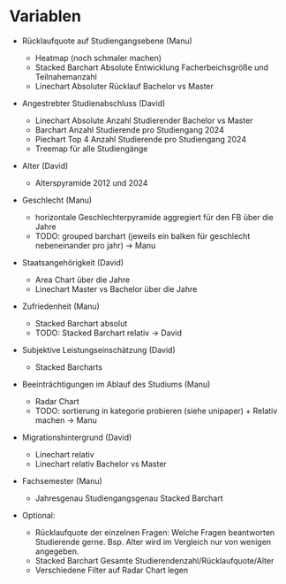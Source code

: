 # Variablen


- Rücklaufquote auf Studiengangsebene (Manu)
    - Heatmap (noch schmaler machen)
    - Stacked Barchart Absolute Entwicklung Facherbeichsgröße und Teilnahemanzahl
    - Linechart Absoluter Rücklauf Bachelor vs Master

- Angestrebter Studienabschluss (David)
    - Linechart Absolute Anzahl Studierender Bachelor vs Master 
    - Barchart Anzahl Studierende pro Studiengang 2024
    - Piechart Top 4 Anzahl Studierende pro Studiengang 2024
    - Treemap für alle Studiengänge

- Alter (David)
    - Alterspyramide 2012 und 2024

- Geschlecht (Manu)
    - horizontale Geschlechterpyramide aggregiert für den FB über die Jahre
    - TODO: grouped barchart (jeweils ein balken für geschlecht nebeneinander pro jahr) -> Manu

- Staatsangehörigkeit (David)
    - Area Chart über die Jahre
    - Linechart Master vs Bachelor über die Jahre

- Zufriedenheit (Manu)
    - Stacked Barchart absolut
    - TODO: Stacked Barchart relativ -> David

- Subjektive Leistungseinschätzung (David)
    - Stacked Barcharts

- Beeinträchtigungen im Ablauf des Studiums (Manu)
    - Radar Chart
    - TODO: sortierung in kategorie probieren (siehe unipaper) + Relativ machen -> Manu

- Migrationshintergrund (David)
    - Linechart relativ
    - Linechart relativ Bachelor vs Master


- Fachsemester (Manu)
    - Jahresgenau Studiengangsgenau Stacked Barchart


- Optional: 
    - Rücklaufquote der einzelnen Fragen: Welche Fragen beantworten Studierende gerne. Bsp. Alter wird im  Vergleich nur von wenigen angegeben.
    - Stacked Barchart Gesamte Studierendenzahl/Rücklaufquote/Alter
    - Verschiedene Filter auf Radar Chart legen

